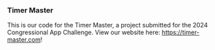 ### Timer Master

This is our code for the Timer Master, a project submitted for the 2024 Congressional App Challenge. View our website here: https://timer-master.com!

